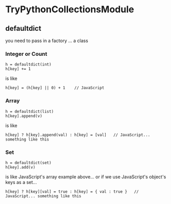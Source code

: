 # TryPythonCollectionsModule


## defaultdict

you need to pass in a factory ... a class

### Integer or Count

    h = defaultdict(int)
    h[key] += 1

is like

    h[key] = (h[key] || 0) + 1    // JavaScript

### Array

    h = defaultdict(list)
    h[key].append(v)

is like

    h[key] ? h[key].append(val) : h[key] = [val]   // JavaScript... something like this

### Set

    h = defaultdict(set)
    h[key].add(v)

is like JavaScript's array example above... or if we use JavaScript's object's keys as a set...

    h[key] ? h[key][val] = true : h[key] = { val : true }   // JavaScript... something like this

    
